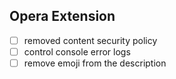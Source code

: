 ## Opera Extension
- [ ] removed content security policy
- [ ] control console error logs
- [ ] remove emoji from the description